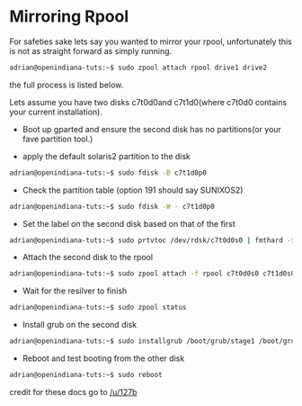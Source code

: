 # Mirroring Rpool

For safeties sake lets say you wanted to mirror your rpool, unfortunately this is not as straight forward as simply running.

```bash
adrian@openindiana-tuts:~$ sudo zpool attach rpool drive1 drive2
```

the full process is listed below.

Lets assume you have two disks c7t0d0and c7t1d0(where c7t0d0 contains your current installation).

* Boot up gparted and ensure the second disk has no partitions(or your fave partition tool.)

* apply the default solaris2 partition to the disk

```bash
adrian@openindiana-tuts:~$ sudo fdisk -B c7t1d0p0
```

* Check the partition table (option 191 should say SUNIXOS2)

```bash
adrian@openindiana-tuts:~$ sudo fdisk -W - c7t1d0p0
```

* Set the label on the second disk based on that of the first

```bash
adrian@openindiana-tuts:~$ sudo prtvtoc /dev/rdsk/c7t0d0s0 | fmthard -s - /dev/rdsk/c7t1d0s0
```

* Attach the second disk to the rpool

```bash
adrian@openindiana-tuts:~$ sudo zpool attach -f rpool c7t0d0s0 c7t1d0s0
```

* Wait for the resilver to finish

```bash
adrian@openindiana-tuts:~$ sudo zpool status
```

* Install grub on the second disk

```bash
adrian@openindiana-tuts:~$ sudo installgrub /boot/grub/stage1 /boot/grub/stage2 /dev/rdsk/c7t1d0s0
```

* Reboot and test booting from the other disk

```bash
adrian@openindiana-tuts:~$ sudo reboot
```

credit for these docs go to [/u/127b](https://www.reddit.com/user/127b)
